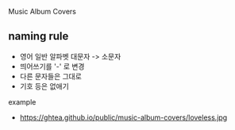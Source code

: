 Music Album Covers

## naming rule
- 영어 일반 알파벳 대문자 -> 소문자
- 띄어쓰기를 '-' 로 변경
- 다른 문자들은 그대로
- 기호 등은 없애기

example
- https://ghtea.github.io/public/music-album-covers/loveless.jpg